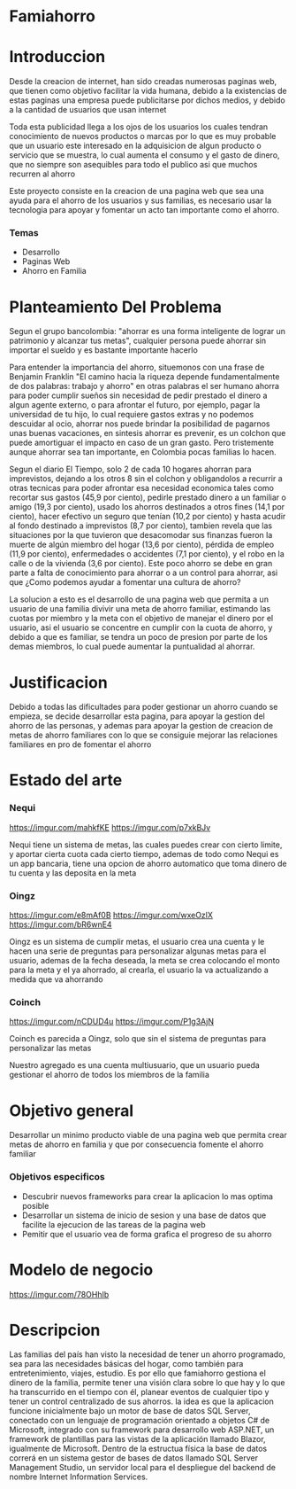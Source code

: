 # Famiahorro
# Introduccion

Desde la creacion de internet, han sido creadas numerosas paginas web, que tienen como objetivo facilitar la vida humana, debido a la existencias de estas paginas una empresa puede publicitarse por dichos medios, y debido a la cantidad de usuarios que usan internet

Toda esta publicidad llega a los ojos de los usuarios los cuales tendran conocimiento de nuevos productos o marcas
por lo que es muy probable que un usuario este interesado en la adquisicion de algun producto o servicio que se muestra, lo cual aumenta el consumo y el gasto de dinero, que no siempre son asequibles para todo el publico asi que muchos recurren al ahorro

Este proyecto consiste en la creacion de una pagina web que sea una ayuda para el ahorro de los usuarios y sus familias, es necesario usar la tecnologia para apoyar y fomentar un acto tan importante como el ahorro.

### Temas
- Desarrollo
- Paginas Web
- Ahorro en Familia

# Planteamiento Del Problema

Segun el grupo bancolombia: "ahorrar es una forma inteligente de lograr un patrimonio y alcanzar tus metas", cualquier persona puede ahorrar sin importar el sueldo y es bastante importante hacerlo

Para entender la importancia del ahorro, situemonos con una frase de Benjamin Franklin "El camino hacia la riqueza depende fundamentalmente de dos palabras: trabajo y ahorro" en otras palabras el ser humano ahorra para poder cumplir sueños sin necesidad de pedir prestado el dinero a algun agente externo, o para afrontar el futuro, por ejemplo, pagar la universidad de tu hijo, lo cual requiere gastos extras y no podemos descuidar al ocio, ahorrar nos puede brindar la posibilidad de pagarnos unas buenas vacaciones, en sintesis ahorrar es prevenir, es un colchon que puede amortiguar el impacto en caso de un gran gasto. Pero tristemente aunque ahorrar sea tan importante, en Colombia pocas familias lo hacen.

Segun el diario El Tiempo, solo 2 de cada 10 hogares ahorran para imprevistos, dejando a los otros 8 sin el colchon y obligandolos a recurrir a otras tecnicas para poder afrontar esa necesidad economica tales como recortar sus gastos (45,9 por ciento), pedirle prestado dinero a un familiar o amigo (19,3 por ciento), usado los ahorros destinados a otros fines (14,1 por ciento), hacer efectivo un seguro que tenían (10,2 por ciento) y hasta acudir al fondo destinado a imprevistos (8,7 por ciento), tambien revela que las situaciones por la que tuvieron que desacomodar sus finanzas fueron la muerte de algún miembro del hogar (13,6 por ciento), pérdida de empleo (11,9 por ciento), enfermedades o accidentes (7,1 por ciento), y el robo en la calle o de la vivienda (3,6 por ciento). Este poco ahorro se debe en gran parte a falta de conocimiento para ahorrar o a un control para ahorrar, asi que ¿Como podemos ayudar a fomentar una cultura de ahorro?

La solucion a esto es el desarrollo de una pagina web que permita a un usuario de una familia divivir una meta de ahorro familiar, estimando las cuotas por miembro y la meta con el objetivo de manejar el dinero por el usuario, asi el usuario se concentre en cumplir con la cuota de ahorro, y debido a que es familiar, se tendra un poco de presion por parte de los demas miembros, lo cual puede aumentar la puntualidad al ahorrar.

# Justificacion

Debido a todas las dificultades para poder gestionar un ahorro cuando se empieza, se decide desarrollar esta pagina, para apoyar la gestion del ahorro de las personas, y ademas para apoyar la gestion de creacion de metas de ahorro familiares con lo que se consiguie mejorar las relaciones familiares en pro de fomentar el ahorro

# Estado del arte
### Nequi
https://imgur.com/mahkfKE
https://imgur.com/p7xkBJv


Nequi tiene un sistema de metas, las cuales puedes crear con cierto limite, y aportar cierta cuota cada cierto tiempo, ademas de todo  como Nequi es un app bancaria, tiene una opcion de ahorro automatico que toma dinero de tu cuenta y las deposita en la meta

### Oingz
https://imgur.com/e8mAf0B
https://imgur.com/wxeOzlX
https://imgur.com/bR6wnE4

Oingz es un sistema de cumplir metas, el usuario crea una cuenta y le hacen una serie de preguntas para personalizar algunas metas para el usuario, ademas de la fecha deseada, la meta se crea colocando el monto para la meta y el ya ahorrado, al crearla, el usuario la va actualizando a medida que va ahorrando

### Coinch
https://imgur.com/nCDUD4u
https://imgur.com/P1g3AjN

Coinch es parecida a Oingz, solo que sin el sistema de preguntas para personalizar las metas

Nuestro agregado es una cuenta multiusuario, que un usuario pueda gestionar el ahorro de todos los miembros de la familia

# Objetivo general

Desarrollar un minimo producto viable de una pagina web que permita crear metas de ahorro en familia y que por consecuencia fomente el ahorro familiar

### Objetivos especificos
- Descubrir nuevos frameworks para crear la aplicacion lo mas optima posible
- Desarrollar un sistema de inicio de sesion y una base de datos que facilite la ejecucion de las tareas de la pagina web
- Pemitir que el usuario vea de forma grafica el progreso de su ahorro



# Modelo de negocio

https://imgur.com/78OHhIb

# Descripcion

Las familias del país han visto la necesidad de tener un ahorro programado, sea para las necesidades básicas del hogar, como también para entretenimiento, viajes, estudio. Es por ello que famiahorro gestiona el dinero de la familia, permite tener una visión clara sobre lo que hay y lo que ha transcurrido en el tiempo con él, planear eventos de cualquier tipo y tener un control centralizado de sus ahorros.
la idea es que la aplicacion funcione inicialmente bajo un motor de base de datos SQL Server, conectado con un lenguaje de programación orientado a objetos C# de Microsoft, integrado con su framework para desarrollo web ASP.NET, un framework de plantillas para las vistas de la aplicación llamado Blazor, igualmente de Microsoft. Dentro de la estructua física la base de datos correrá en un sistema gestor de bases de datos llamado SQL Server Management Studio, un servidor local para el despliegue del backend de nombre Internet Information Services.

